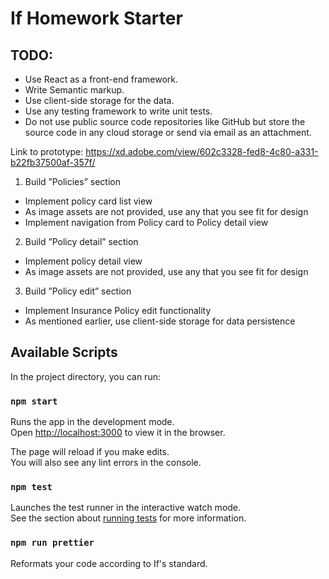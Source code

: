 # If Homework Starter

## TODO:

- Use React as a front-end framework.
- Write Semantic markup.
- Use client-side storage for the data.
- Use any testing framework to write unit tests.
- Do not use public source code repositories like GitHub but store the source code in any cloud storage or send via email as an attachment.

Link to prototype: https://xd.adobe.com/view/602c3328-fed8-4c80-a331-b22fb37500af-357f/

1. Build ”Policies” section
- Implement policy card list view
- As image assets are not provided, use any that
you see fit for design
- Implement navigation from Policy card to Policy detail view

2. Build ”Policy detail” section
- Implement policy detail view
- As image assets are not provided, use any that
you see fit for design

3. Build ”Policy edit” section
- Implement Insurance Policy edit functionality
- As mentioned earlier, use client-side storage for data persistence

## Available Scripts

In the project directory, you can run:

### `npm start`

Runs the app in the development mode.\
Open [http://localhost:3000](http://localhost:3000) to view it in the browser.

The page will reload if you make edits.\
You will also see any lint errors in the console.

### `npm test`

Launches the test runner in the interactive watch mode.\
See the section about [running tests](https://facebook.github.io/create-react-app/docs/running-tests) for more information.

### `npm run prettier`

Reformats your code according to If's standard.
